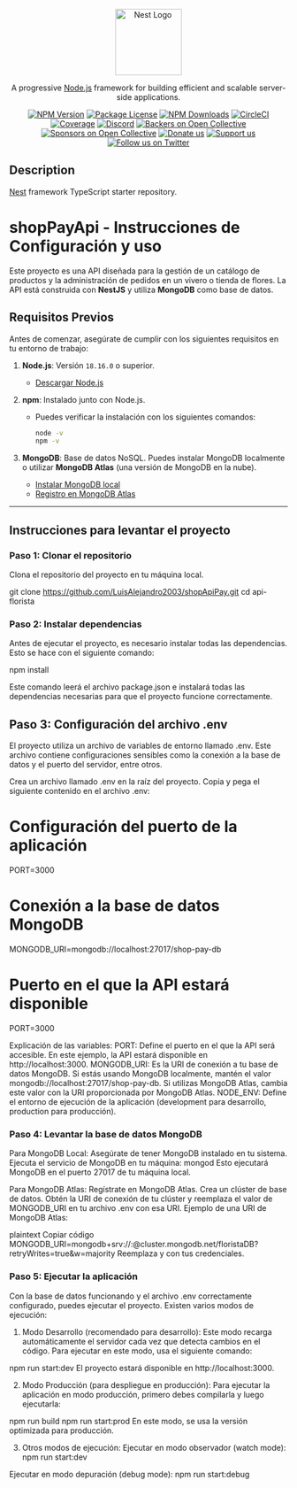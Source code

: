 <p align="center">
  <a href="http://nestjs.com/" target="blank"><img src="https://nestjs.com/img/logo-small.svg" width="120" alt="Nest Logo" /></a>
</p>

[circleci-image]: https://img.shields.io/circleci/build/github/nestjs/nest/master?token=abc123def456
[circleci-url]: https://circleci.com/gh/nestjs/nest

  <p align="center">A progressive <a href="http://nodejs.org" target="_blank">Node.js</a> framework for building efficient and scalable server-side applications.</p>
    <p align="center">
<a href="https://www.npmjs.com/~nestjscore" target="_blank"><img src="https://img.shields.io/npm/v/@nestjs/core.svg" alt="NPM Version" /></a>
<a href="https://www.npmjs.com/~nestjscore" target="_blank"><img src="https://img.shields.io/npm/l/@nestjs/core.svg" alt="Package License" /></a>
<a href="https://www.npmjs.com/~nestjscore" target="_blank"><img src="https://img.shields.io/npm/dm/@nestjs/common.svg" alt="NPM Downloads" /></a>
<a href="https://circleci.com/gh/nestjs/nest" target="_blank"><img src="https://img.shields.io/circleci/build/github/nestjs/nest/master" alt="CircleCI" /></a>
<a href="https://coveralls.io/github/nestjs/nest?branch=master" target="_blank"><img src="https://coveralls.io/repos/github/nestjs/nest/badge.svg?branch=master#9" alt="Coverage" /></a>
<a href="https://discord.gg/G7Qnnhy" target="_blank"><img src="https://img.shields.io/badge/discord-online-brightgreen.svg" alt="Discord"/></a>
<a href="https://opencollective.com/nest#backer" target="_blank"><img src="https://opencollective.com/nest/backers/badge.svg" alt="Backers on Open Collective" /></a>
<a href="https://opencollective.com/nest#sponsor" target="_blank"><img src="https://opencollective.com/nest/sponsors/badge.svg" alt="Sponsors on Open Collective" /></a>
  <a href="https://paypal.me/kamilmysliwiec" target="_blank"><img src="https://img.shields.io/badge/Donate-PayPal-ff3f59.svg" alt="Donate us"/></a>
    <a href="https://opencollective.com/nest#sponsor"  target="_blank"><img src="https://img.shields.io/badge/Support%20us-Open%20Collective-41B883.svg" alt="Support us"></a>
  <a href="https://twitter.com/nestframework" target="_blank"><img src="https://img.shields.io/twitter/follow/nestframework.svg?style=social&label=Follow" alt="Follow us on Twitter"></a>
</p>
  <!--[![Backers on Open Collective](https://opencollective.com/nest/backers/badge.svg)](https://opencollective.com/nest#backer)
  [![Sponsors on Open Collective](https://opencollective.com/nest/sponsors/badge.svg)](https://opencollective.com/nest#sponsor)-->

## Description

[Nest](https://github.com/nestjs/nest) framework TypeScript starter repository.


# shopPayApi - Instrucciones de Configuración y uso

Este proyecto es una API diseñada para la gestión de un catálogo de productos y la administración de pedidos en un vivero o tienda de flores. La API está construida con **NestJS** y utiliza **MongoDB** como base de datos.

## Requisitos Previos

Antes de comenzar, asegúrate de cumplir con los siguientes requisitos en tu entorno de trabajo:

1. **Node.js**: Versión `18.16.0` o superior.
   - [Descargar Node.js](https://nodejs.org/)

2. **npm**: Instalado junto con Node.js.
   - Puedes verificar la instalación con los siguientes comandos:
     ```bash
     node -v
     npm -v
     ```

3. **MongoDB**: Base de datos NoSQL. Puedes instalar MongoDB localmente o utilizar **MongoDB Atlas** (una versión de MongoDB en la nube).
   - [Instalar MongoDB local](https://docs.mongodb.com/manual/installation/)
   - [Registro en MongoDB Atlas](https://www.mongodb.com/cloud/atlas)

---

## Instrucciones para levantar el proyecto

### Paso 1: Clonar el repositorio

Clona el repositorio del proyecto en tu máquina local.


git clone https://github.com/LuisAlejandro2003/shopApiPay.git
cd api-florista



### Paso 2: Instalar dependencias

Antes de ejecutar el proyecto, es necesario instalar todas las dependencias. Esto se hace con el siguiente comando:


npm install


Este comando leerá el archivo package.json e instalará todas las dependencias necesarias para que el proyecto funcione correctamente.

## Paso 3: Configuración del archivo .env


El proyecto utiliza un archivo de variables de entorno llamado .env. Este archivo contiene configuraciones sensibles como la conexión a la base de datos y el puerto del servidor, entre otros.

Crea un archivo llamado .env en la raíz del proyecto.
Copia y pega el siguiente contenido en el archivo .env:

# Configuración del puerto de la aplicación
PORT=3000

# Conexión a la base de datos MongoDB
MONGODB_URI=mongodb://localhost:27017/shop-pay-db


# Puerto en el que la API estará disponible
PORT=3000



Explicación de las variables:
PORT: Define el puerto en el que la API será accesible. En este ejemplo, la API estará disponible en http://localhost:3000.
MONGODB_URI: Es la URI de conexión a tu base de datos MongoDB. Si estás usando MongoDB localmente, mantén el valor mongodb://localhost:27017/shop-pay-db. Si utilizas MongoDB Atlas, cambia este valor con la URI proporcionada por MongoDB Atlas.
NODE_ENV: Define el entorno de ejecución de la aplicación (development para desarrollo, production para producción).

###  Paso 4: Levantar la base de datos MongoDB

Para MongoDB Local:
Asegúrate de tener MongoDB instalado en tu sistema.
Ejecuta el servicio de MongoDB en tu máquina: mongod
Esto ejecutará MongoDB en el puerto 27017 de tu máquina local.


Para MongoDB Atlas:
Regístrate en MongoDB Atlas.
Crea un clúster de base de datos.
Obtén la URI de conexión de tu clúster y reemplaza el valor de MONGODB_URI en tu archivo .env con esa URI.
Ejemplo de una URI de MongoDB Atlas:

plaintext
Copiar código
MONGODB_URI=mongodb+srv://<usuario>:<password>@cluster.mongodb.net/floristaDB?retryWrites=true&w=majority
Reemplaza <usuario> y <password> con tus credenciales.


###  Paso 5: Ejecutar la aplicación


Con la base de datos funcionando y el archivo .env correctamente configurado, puedes ejecutar el proyecto. Existen varios modos de ejecución:

1. Modo Desarrollo (recomendado para desarrollo):
Este modo recarga automáticamente el servidor cada vez que detecta cambios en el código. Para ejecutar en este modo, usa el siguiente comando:


npm run start:dev
El proyecto estará disponible en http://localhost:3000.

2. Modo Producción (para despliegue en producción):
Para ejecutar la aplicación en modo producción, primero debes compilarla y luego ejecutarla:


npm run build
npm run start:prod
En este modo, se usa la versión optimizada para producción.

3. Otros modos de ejecución:
Ejecutar en modo observador (watch mode):
npm run start:dev

Ejecutar en modo depuración (debug mode):
npm run start:debug

